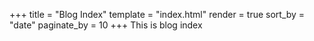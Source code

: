 +++
title = "Blog Index"
template = "index.html"
render = true
sort_by = "date"
paginate_by = 10
+++
 This is blog index
